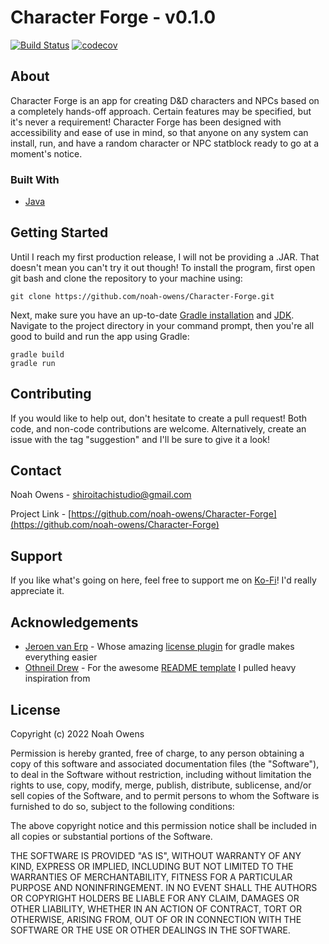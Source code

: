 # Character Forge - v0.1.0

[![Build Status](https://app.travis-ci.com/noah-owens/Character-Forge.svg?branch=main)](https://app.travis-ci.com/noah-owens/Character-Forge)
[![codecov](https://codecov.io/gh/noah-owens/Character-Forge/branch/main/graph/badge.svg?token=4P24PAUOWH)](https://codecov.io/gh/noah-owens/Character-Forge)


## About

Character Forge is an app for creating D&amp;D characters and NPCs based on a completely hands-off approach. Certain features may be specified, but it's never a requirement! Character Forge has been designed with accessibility and ease of use in mind, so that anyone on any system can install, run, and have a random character or NPC statblock ready to go at a moment's notice.

### Built With
- [Java](https://www.java.com/en/)


## Getting Started

Until I reach my first production release, I will not be providing a .JAR. That doesn't mean you can't try it out though! To install the program, first open git bash and clone the repository to your machine using:

```
git clone https://github.com/noah-owens/Character-Forge.git
```

Next, make sure you have an up-to-date [Gradle installation](https://gradle.org/install/) and [JDK](https://docs.oracle.com/en/java/javase/11/install/). Navigate to the project directory in your command prompt, then you're all good to build and run the app using Gradle:
```
gradle build
gradle run
```

## Contributing

If you would like to help out, don't hesitate to create a pull request! Both code, and non-code contributions are welcome. Alternatively, create an issue with the tag "suggestion" and I'll be sure to give it a look!

## Contact 

Noah Owens - [shiroitachistudio@gmail.com](shiroitachistudio@gmail.com)

Project Link - [https://github.com/noah-owens/Character-Forge](https://github.com/noah-owens/Character-Forge)

## Support

If you like what's going on here, feel free to support me on [Ko-Fi](https://ko-fi.com/shiroitachistudio)! I'd really appreciate it.

## Acknowledgements

- [Jeroen van Erp](https://github.com/hierynomus) - Whose amazing [license plugin](https://github.com/noah-owens/Character-Forge) for gradle makes everything easier
- [Othneil Drew](https://github.com/othneildrew) - For the awesome [README template](https://github.com/othneildrew/Best-README-Template/blob/master/BLANK_README.md) I pulled heavy inspiration from

## License

Copyright (c) 2022 Noah Owens

Permission is hereby granted, free of charge, to any person obtaining a copy
of this software and associated documentation files (the "Software"), to deal
in the Software without restriction, including without limitation the rights
to use, copy, modify, merge, publish, distribute, sublicense, and/or sell
copies of the Software, and to permit persons to whom the Software is
furnished to do so, subject to the following conditions:

The above copyright notice and this permission notice shall be included in all
copies or substantial portions of the Software.

THE SOFTWARE IS PROVIDED "AS IS", WITHOUT WARRANTY OF ANY KIND, EXPRESS OR
IMPLIED, INCLUDING BUT NOT LIMITED TO THE WARRANTIES OF MERCHANTABILITY,
FITNESS FOR A PARTICULAR PURPOSE AND NONINFRINGEMENT. IN NO EVENT SHALL THE
AUTHORS OR COPYRIGHT HOLDERS BE LIABLE FOR ANY CLAIM, DAMAGES OR OTHER
LIABILITY, WHETHER IN AN ACTION OF CONTRACT, TORT OR OTHERWISE, ARISING FROM,
OUT OF OR IN CONNECTION WITH THE SOFTWARE OR THE USE OR OTHER DEALINGS IN THE
SOFTWARE.
